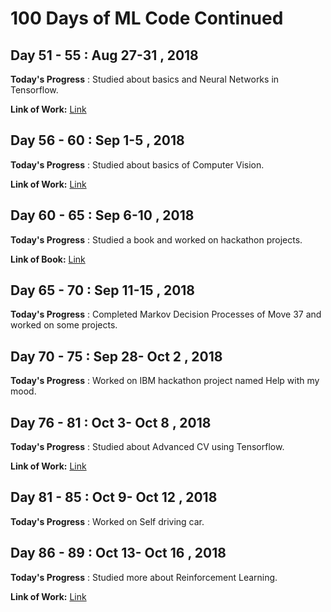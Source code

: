 # 100 Days of ML Code Continued

## Day 51 - 55 : Aug 27-31 , 2018
 
**Today's Progress** : Studied about basics and Neural Networks in Tensorflow.

**Link of Work:**   [Link](https://github.com/ratansingh98/100_Days_of_ML_Code_Continued/tree/master/Days/Tensorflow)

## Day 56 - 60 : Sep 1-5 , 2018
 
**Today's Progress** : Studied about basics of Computer Vision.

**Link of Work:**   [Link](https://github.com/ratansingh98/100_Days_of_ML_Code_Continued/tree/master/Days/Computer%20Vision)

## Day 60 - 65 : Sep 6-10 , 2018
 
**Today's Progress** : Studied a book and worked on hackathon projects.

**Link of Book:**   [Link](https://www.flipkart.com/introduction-artificial-neural-networks-pb-1st/p/itmdytkttpthxyvj?gclid=CjwKCAjwrNjcBRA3EiwAIIOvq__cArGHYFr5mG-ziBR7Shpw9uo8kp49CE56Tt4q2FcyHFmGTjDpPRoCj9QQAvD_BwE&pid=9788125914259&lid=LSTBOK9788125914259XMMQX6&marketplace=FLIPKART&cmpid=content_book_8965229628_gmc_pla&tgi=sem,1,G,11214002,g,search,,291072750917,1o2,,,c,,,,,,,&s_kwcid=AL!739!3!291072750917!!!g!295092701166!&ef_id=W1gwPwAAAIMICRCq:20180910151712:s)

## Day 65 - 70 : Sep 11-15 , 2018
 
**Today's Progress** : Completed Markov Decision Processes of Move 37 and worked on some projects.

## Day 70 - 75 : Sep 28- Oct 2 , 2018
 
**Today's Progress** : Worked on IBM hackathon project named Help with my mood.

## Day 76 - 81 : Oct 3- Oct 8 , 2018
 
**Today's Progress** : Studied about Advanced CV using Tensorflow.

**Link of Work:**   [Link](https://github.com/ratansingh98/100_Days_of_ML_Code_Continued/tree/master/Days/Computer%20Vision)

## Day 81 - 85 : Oct 9- Oct 12 , 2018
 
**Today's Progress** : Worked on Self driving car.

## Day 86 - 89  : Oct 13- Oct 16 , 2018
 
**Today's Progress** : Studied more about Reinforcement Learning.

**Link of Work:**   [Link](https://github.com/ratansingh98/100_Days_of_ML_Code_Continued/tree/master/Days/Computer%20Vision)
